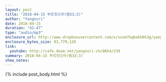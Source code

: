 ```yaml
---
layout: post
title: "2018-04-15 부르짓으라(렘33;3)"
author: "Yangnuri"
date: 2018-04-15
duration: "41:47"
type: "audio/mp3"
enclosure_url: http://www.dropboxusercontent.com/s/sxvm7kqbekh0k3g/yangnurichurch20180415.mp3
enclosure_bytes_size: 93,779,126
link:
  youtube: http://cafe.daum.net/yangnuri-ch/Q6h4/239
summary: 2018-04-15 부르짓으라(렘33;3)
show_notes:
---
```


{% include post_body.html %}
